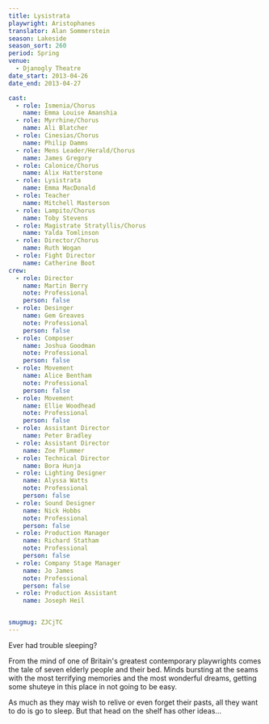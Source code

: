 ```yaml
---
title: Lysistrata
playwright: Aristophanes
translator: Alan Sommerstein
season: Lakeside
season_sort: 260
period: Spring
venue:
  - Djanogly Theatre
date_start: 2013-04-26
date_end: 2013-04-27

cast:
  - role: Ismenia/Chorus
    name: Emma Louise Amanshia
  - role: Myrrhine/Chorus
    name: Ali Blatcher
  - role: Cinesias/Chorus
    name: Philip Damms
  - role: Mens Leader/Herald/Chorus
    name: James Gregory
  - role: Calonice/Chorus
    name: Alix Hatterstone
  - role: Lysistrata
    name: Emma MacDonald
  - role: Teacher
    name: Mitchell Masterson
  - role: Lampito/Chorus
    name: Toby Stevens
  - role: Magistrate Stratyllis/Chorus
    name: Yalda Tomlinson
  - role: Director/Chorus
    name: Ruth Wogan
  - role: Fight Director
    name: Catherine Boot
crew:
  - role: Director
    name: Martin Berry
    note: Professional
    person: false
  - role: Desinger
    name: Gem Greaves
    note: Professional
    person: false
  - role: Composer
    name: Joshua Goodman
    note: Professional
    person: false
  - role: Movement
    name: Alice Bentham
    note: Professional
    person: false
  - role: Movement
    name: Ellie Woodhead
    note: Professional
    person: false
  - role: Assistant Director
    name: Peter Bradley
  - role: Assistant Director
    name: Zoe Plummer
  - role: Technical Director
    name: Bora Hunja
  - role: Lighting Designer
    name: Alyssa Watts
    note: Professional
    person: false
  - role: Sound Designer
    name: Nick Hobbs
    note: Professional
    person: false
  - role: Production Manager
    name: Richard Statham
    note: Professional
    person: false
  - role: Company Stage Manager
    name: Jo James
    note: Professional
    person: false
  - role: Production Assistant
    name: Joseph Heil


smugmug: ZJCjTC
---
```



Ever had trouble sleeping?

From the mind of one of Britain's greatest contemporary playwrights comes the tale of seven elderly people and their bed. Minds bursting at the seams with the most terrifying memories and the most wonderful dreams, getting some shuteye in this place in not going to be easy.

As much as they may wish to relive or even forget their pasts, all they want to do is go to sleep. But that head on the shelf has other ideas...
